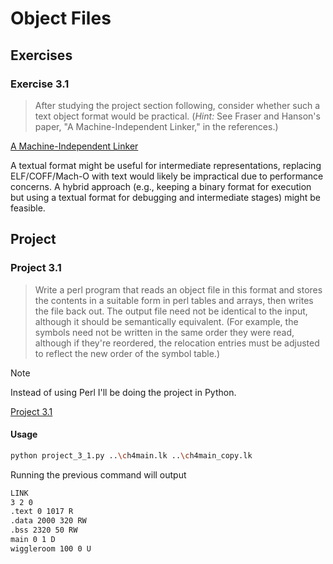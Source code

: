# Object Files

## Exercises

### Exercise 3.1

> After studying the project section following, consider whether such a text object format would be practical. (*Hint:*
> See Fraser and Hanson's paper, "A Machine-Independent Linker," in the references.)

[A Machine-Independent Linker](https://www.researchgate.net/publication/220281730_A_Machine-Independent_Linker)

A textual format might be useful for intermediate representations, replacing ELF/COFF/Mach-O with text would likely be
impractical due to performance concerns. A hybrid approach (e.g., keeping a binary format for execution but using a
textual format for debugging and intermediate stages) might be feasible.

## Project

### Project 3.1

> Write a perl program that reads an object file in this format and stores the contents in a suitable form in perl
> tables and arrays, then writes the file back out. The output file need not be identical to the input, although it
> should be semantically equivalent. (For example, the symbols need not be written in the same order they were read,
> although if they're reordered, the relocation entries must be adjusted to reflect the new order of the symbol table.)

> [!NOTE]
> Instead of using Perl I'll be doing the project in Python.

[Project 3.1](project_3_1.py)

#### Usage

```sh
python project_3_1.py ..\ch4main.lk ..\ch4main_copy.lk
```

Running the previous command will output

```txt
LINK
3 2 0
.text 0 1017 R
.data 2000 320 RW
.bss 2320 50 RW
main 0 1 D
wiggleroom 100 0 U
```
